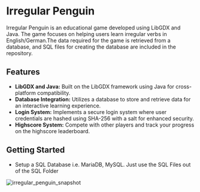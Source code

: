 # Irregular Penguin

Irregular Penguin is an educational game developed using LibGDX and Java. The game focuses on helping users learn irregular verbs in English/German.The data required for the game is retrieved from a database, and SQL files for creating the database are included in the repository.

## Features

- **LibGDX and Java:** Built on the LibGDX framework using Java for cross-platform compatibility.
- **Database Integration:** Utilizes a database to store and retrieve data for an interactive learning experience.
- **Login System:** Implements a secure login system where user credentials are hashed using SHA-256 with a salt for enhanced security.
- **Highscore System:** Compete with other players and track your progress on the highscore leaderboard.

## Getting Started
- Setup a SQL Database i.e. MariaDB, MySQL. Just use the SQL Files out of the SQL Folder

![irregular_penguin_snapshot](https://github.com/aYudizzle/IrregularPenguin/assets/116006616/c5db5412-39dd-4c19-b708-399dc63c1c58)
